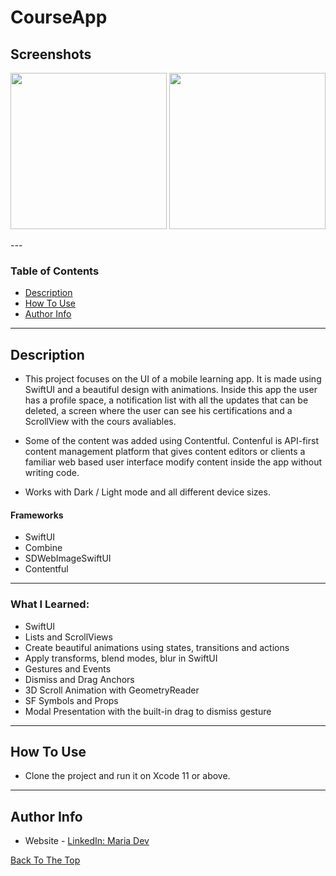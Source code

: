# CourseApp

## Screenshots

<p float="left">
<img src="https://github.com/mariadev/CourseApp/blob/main/ScreenShots/example1.gif" width="250">
<img src="https://github.com/mariadev/CourseApp/blob/main/ScreenShots/example2.gif" width="250">
</p>
---

### Table of Contents

- [Description](#description)
- [How To Use](#how-to-use)
- [Author Info](#author-info)

---

## Description

- This project focuses on the UI of a mobile learning app. It is made using SwiftUI and a beautiful design with animations. Inside this app the user has a profile space, a notification list with all the updates that can be deleted, a screen where the user can see his certifications and a ScrollView with the cours avaliables.

- Some of the content was added using Contentful. Contenful is API-first content management platform that gives content editors or clients a familiar web based user interface modify content inside the app without writing code.

- Works with Dark / Light mode and all different device sizes.

#### Frameworks

- SwiftUI
- Combine
- SDWebImageSwiftUI
- Contentful

---
### What I Learned:
- SwiftUI
- Lists and ScrollViews
- Create beautiful animations using states, transitions and actions
- Apply transforms, blend modes, blur in SwiftUI 
- Gestures and Events
- Dismiss and Drag Anchors
- 3D Scroll Animation with GeometryReader 
- SF Symbols and Props
- Modal Presentation with the built-in drag to dismiss gesture
---

## How To Use

- Clone the project and run it on Xcode 11 or above.
---

## Author Info

- Website - [LinkedIn: Maria Dev](https://www.linkedin.com/in/mariadev/)

[Back To The Top](#CourseApp)
